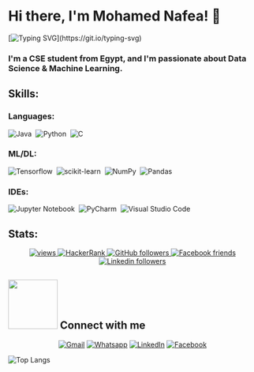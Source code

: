 # Hi there, I'm Mohamed Nafea! 👋

[![Typing SVG](https://readme-typing-svg.herokuapp.com?font=Fira+Code&pause=1000&width=436&lines=Welcome+To+my+Github+Profile+.+.;I'm+interested+in+DS+%26+ML.)](https://git.io/typing-svg)
### I'm a CSE student from Egypt, and I'm passionate about Data Science & Machine Learning.

  

## Skills:
### Languages:
![Java](https://img.shields.io/badge/Java-ED8B00?style=for-the-badge&logo=java&logoColor=white)&nbsp;
![Python](https://img.shields.io/badge/Python-3776AB?style=for-the-badge&logo=python&logoColor=white)&nbsp;
![C](https://img.shields.io/badge/C-283395?style=for-the-badge&logo=C&logoColor=white)&nbsp;
### ML/DL:
![Tensorflow](https://img.shields.io/badge/TensorFlow-FF6F00?style=for-the-badge&logo=tensorflow&logoColor=white)&nbsp;
![scikit-learn](https://img.shields.io/badge/scikit--learn-%23F7931E.svg?style=for-the-badge&logo=scikit-learn&logoColor=white)&nbsp;
![NumPy](https://img.shields.io/badge/numpy-%23013243.svg?style=for-the-badge&logo=numpy&logoColor=white)&nbsp;
![Pandas](https://img.shields.io/badge/pandas-%23150458.svg?style=for-the-badge&logo=pandas&logoColor=white)&nbsp;
### IDEs:
![Jupyter Notebook](https://img.shields.io/badge/jupyter-%23FA0F00.svg?style=for-the-badge&logo=jupyter&logoColor=white)&nbsp;
![PyCharm](https://img.shields.io/badge/pycharm-143?style=for-the-badge&logo=pycharm&logoColor=black&color=black&labelColor=green)&nbsp;
![Visual Studio Code](https://img.shields.io/badge/Visual%20Studio%20Code-0078d7.svg?style=for-the-badge&logo=visual-studio-code&logoColor=white)&nbsp;
## Stats:
<p align="center">
  <a href="https://github.com/MoNafea01/MoNafea01">
    <img src="https://komarev.com/ghpvc/?username=MoNafea01&color=0d1117" alt="views" />
  </a>
  <a href="https://www.hackerrank.com/MoNafea01">
    <img alt="HackerRank" src="https://img.shields.io/badge/hackerrank-20+-green?color=0d1117&logo=hackerrank">
  </a>
  <a href="https://github.com/MoNafea01?tab=followers">
    <img alt="GitHub followers" src="https://img.shields.io/github/followers/MoNafea01?color=0d1117&logo=github">
  </a>
    <a href="https://web.facebook.com/monafea01">
    <img alt="Facebook friends" src="https://img.shields.io/badge/friends-4.5K-blue?color=0d1117&logo=facebook">
  </a>
  <a href="https://www.linkedin.com/in/monafea01/">
    <img alt="Linkedin followers" src="https://img.shields.io/badge/followers-453-blue?color=0d1117&logo=linkedin">
  </a>
  
## <picture> <img src="https://github.com/7oSkaaa/7oSkaaa/blob/main/Images/Connect-with-me.gif?raw=true" width="100px"> </picture> Connect with me
<p align="center">
    <a href="mailto:monafe301@gmail.com"><img img src="https://img.shields.io/badge/gmail-%23EA4335.svg?style=plastic&logo=gmail&logoColor=white" alt="Gmail"/></a>
    <a href="https://wa.me/+201129330746"><img src="https://img.shields.io/badge/whatsapp-%2325D366.svg?style=plastic&logo=whatsapp&logoColor=white" alt="Whatsapp"/></a>
    <a href="hhttps://www.linkedin.com/in/monafea01"><img src="https://img.shields.io/badge/linkedin-%230A66C2.svg?style=plastic&logo=linkedin&logoColor=white" alt="LinkedIn"/></a>
    <a href="https://www.facebook.com/monafea01"><img src="https://img.shields.io/badge/facebook-%231877F2.svg?style=plastic&logo=facebook&logoColor=white" alt="Facebook"/></a>
</p>


![Top Langs](https://github-readme-stats.vercel.app/api/top-langs/?username=MoNafea01&layout=compact)
</p>
